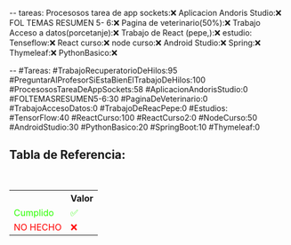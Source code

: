 --
tareas:
Procesosos tarea de app sockets:❌
Aplicacion Andoris Studio:❌
FOL TEMAS RESUMEN 5- 6:❌
Pagina de veterinario(50%):❌
Trabajo Acceso a datos(porcetanje):❌
Trabajo de React (pepe,):❌
estudio:
Tenseflow:❌
React curso:❌
node curso:❌
Android Studio:❌
Spring:❌
Thymeleaf:❌
PythonBasico:❌

--
\#Tareas:
\#TrabajoRecuperatorioDeHilos:95
\#PreguntarAlProfesorSiEstaBienElTrabajoDeHilos:100
\#ProcesososTareaDeAppSockets:58
\#AplicacionAndorisStudio:0
\#FOLTEMASRESUMEN5-6:30
\#PaginaDeVeterinario:0
\#TrabajoAccesoDatos:0
\#TrabajoDeReacPepe:0
\#Estudios:
\#TensorFlow:40
\#ReactCurso:100
\#ReactCurso2:0
\#NodeCurso:50
\#AndroidStudio:30
\#PythonBasico:20
\#SpringBoot:10
\#Thymeleaf:0

<div  class="bc-diario">
<h2> Tabla de Referencia:</h2>
<table class="table-diario">
  <tr class="tr-diario">
    <th class="th-diario"></th>
    <th class="th-diario">Valor</th>
  </tr>
  <tr class="tr-diario">
    <td class="td-diario" style="color:2bff00">Cumplido</td>
    <td class="td-diario" style="color:2bff00">✅</td>
  </tr>
  <tr class="tr-diario">
    <td class="td-diario" style="color:red">NO HECHO</td>
    <td class="td-diario" style="color:red">❌</td>
  </tr>
</table>
